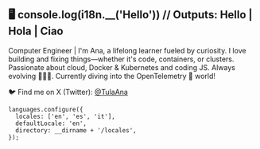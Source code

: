 ## 🖥️ console.log(i18n.__('Hello')) // Outputs: Hello | Hola | Ciao

Computer Engineer | I'm Ana, a lifelong learner fueled by curiosity. I love building and fixing things—whether it's code, containers, or clusters. Passionate about cloud, Docker & Kubernetes and coding JS. Always evolving 👩🏻‍💻. Currently diving into the OpenTelemetry 🔭 world!

🐦 Find me on X (Twitter): [@TulaAna](https://x.com/TulaAna)
```
languages.configure({
  locales: ['en', 'es', 'it'],
  defaultLocale: 'en',
  directory: __dirname + '/locales',
});
```
